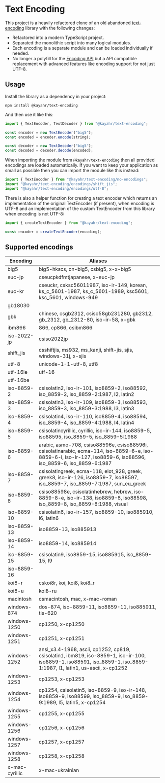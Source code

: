 Text Encoding
=============

This project is a heavily refactored clone of an old abandoned [text-encoding](https://github.com/inexorabletash/text-encoding/) library with the following changes:

* Refactored into a modern TypeScript project.
* Separated the monolithic script into many logical modules.
* Each encoding is a separate module and can be loaded individually if needed.
* No longer a polyfill for the [Encoding API](https://developer.mozilla.org/en-US/docs/Web/API/Encoding_API) but a API compatible replacement with advanced features like encoding support for not just UTF-8.

Usage
-----

Install the library as a dependency in your project:

```
npm install @kayahr/text-encoding
```

And then use it like this:

```typescript
import { TextEncoder, TextDecoder } from "@kayahr/text-encoding";

const encoder = new TextEncoder("big5");
const encoded = encoder.encode(string);

const decoder = new TextDecoder("big5");
const decoded = decoder.decode(encoded);
```

When importing the module from `@kayahr/text-encoding` then all provided encodings are loaded automatically. If you want to keep your application as small as possible then you can import the module like this instead:

```typescript
import { TextEncoder } from "@kayahr/text-encoding/no-encodings";
import "@kayahr/text-encoding/encodings/shift_jis";
import "@kayahr/text-encoding/encodings/utf-8";
```

There is also a helper function for creating a text encoder which returns an implementation of the original TextEncoder (if present), when encoding is UTF-8 and an implementation of the custom TextEncoder from this library when encoding is not UTF-8:

```typescript
import { createTextEncoder } from "@kayahr/text-encoding";

const encoder = createTextEncoder(encoding);
```

Supported encodings
-------------------

| Encoding       | Aliases
|----------------|-----------------------------------------------------------------------------------------------------
| big5           | big5-hkscs, cn-big5, csbig5, x-x-big5
| euc-jp         | cseucpkdfmtjapanese, x-euc-jp
| euc-kr         | cseuckr, csksc56011987, iso-ir-149, korean, ks_c_5601-1987, ks_c_5601-1989, ksc5601, ksc_5601, windows-949
| gb18030        |
| gbk            | chinese, csgb2312, csiso58gb231280, gb2312, gb_2312, gb_2312-80, iso-ir-58, x-gbk
| ibm866         | 866, cp866, csibm866
| iso-2022-jp    | csiso2022jp
| shift_jis      | csshiftjis, ms932, ms_kanji, shift-jis, sjis, windows-31j, x-sjis
| utf-8          | unicode-1-1-utf-8, utf8
| utf-16le       | utf-16
| utf-16be       |
| iso-8859-2     | csisolatin2, iso-ir-101, iso8859-2, iso88592, iso_8859-2, iso_8859-2:1987, l2, latin2
| iso-8859-3     | csisolatin3, iso-ir-109, iso8859-3, iso88593, iso_8859-3, iso_8859-3:1988, l3, latin3
| iso-8859-4     | csisolatin4, iso-ir-110, iso8859-4, iso88594, iso_8859-4, iso_8859-4:1988, l4, latin4
| iso-8859-5     | csisolatincyrillic, cyrillic, iso-ir-144, iso8859-5, iso88595, iso_8859-5, iso_8859-5:1988
| iso-8859-6     | arabic, asmo-708, csiso88596e, csiso88596i, csisolatinarabic, ecma-114, iso-8859-6-e, iso-8859-6-i, iso-ir-127, iso8859-6, iso88596, iso_8859-6, iso_8859-6:1987
| iso-8859-7     | csisolatingreek, ecma-118, elot_928, greek, greek8, iso-ir-126, iso8859-7, iso88597, iso_8859-7, iso_8859-7:1987, sun_eu_greek
| iso-8859-8     | csiso88598e, csisolatinhebrew, hebrew, iso-8859-8-e, iso-ir-138, iso8859-8, iso88598, iso_8859-8, iso_8859-8:1988, visual
| iso-8859-10    | csisolatin6, iso-ir-157, iso8859-10, iso885910, l6, latin6
| iso-8859-13    | iso8859-13, iso885913
| iso-8859-14    | iso8859-14, iso885914
| iso-8859-15    | csisolatin9, iso8859-15, iso885915, iso_8859-15, l9
| iso-8859-16    |
| koi8-r         | cskoi8r, koi, koi8, koi8_r
| koi8-u         | koi8-ru
| macintosh      | csmacintosh, mac, x-mac-roman
| windows-874    | dos-874, iso-8859-11, iso8859-11, iso885911, tis-620
| windows-1250   | cp1250, x-cp1250
| windows-1251   | cp1251, x-cp1251
| windows-1252   | ansi_x3.4-1968, ascii, cp1252, cp819, csisolatin1, ibm819, iso-8859-1, iso-ir-100, iso8859-1, iso88591, iso_8859-1, iso_8859-1:1987, l1, latin1, us-ascii, x-cp1252
| windows-1253   | cp1253, x-cp1253
| windows-1254   | cp1254, csisolatin5, iso-8859-9, iso-ir-148, iso8859-9, iso88599, iso_8859-9, iso_8859-9:1989, l5, latin5, x-cp1254
| windows-1255   | cp1255, x-cp1255
| windows-1256   | cp1256, x-cp1256
| windows-1257   | cp1257, x-cp1257
| windows-1258   | cp1258, x-cp1258
| x-mac-cyrillic | x-mac-ukrainian
